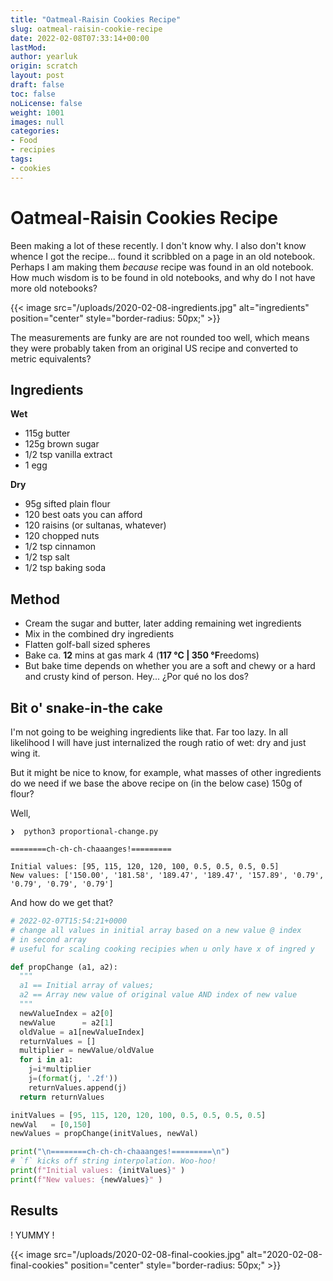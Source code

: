 ```yaml
---
title: "Oatmeal-Raisin Cookies Recipe"
slug: oatmeal-raisin-cookie-recipe
date: 2022-02-08T07:33:14+00:00
lastMod: 
author: yearluk
origin: scratch
layout: post
draft: false
toc: false
noLicense: false
weight: 1001
images: null
categories:
- Food
- recipies
tags:
- cookies
---
```


# Oatmeal-Raisin Cookies Recipe

Been making a lot of these recently. I don't know why. I also don't know whence I got the recipe... found it scribbled on a page in an old notebook. Perhaps I am making them *because* recipe was found in an old notebook. How much wisdom is to be found in old notebooks, and why do I not have more old notebooks?

{{< image src="/uploads/2020-02-08-ingredients.jpg" alt="ingredients" position="center" style="border-radius: 50px;" >}}

The measurements are funky are are not rounded too well, which means they were probably taken from an original US recipe and converted to metric equivalents?

## Ingredients

**Wet**

- 115g butter
- 125g brown sugar
- 1/2 tsp vanilla extract
- 1 egg

**Dry**

- 95g sifted plain flour
- 120 best oats you can afford
- 120 raisins (or sultanas, whatever)
- 120 chopped nuts
- 1/2 tsp cinnamon
- 1/2 tsp salt
- 1/2 tsp baking soda

## Method

- Cream the sugar and butter, later adding remaining wet ingredients
- Mix in the combined dry ingredients
- Flatten golf-ball sized spheres
- Bake ca. **12** mins at gas mark 4 (**117 °C | 350 °F**reedoms)
- But bake time depends on whether you are a soft and chewy or a hard and crusty kind of person. Hey... ¿Por qué no los dos?

## Bit o' snake-in-the cake

I'm not going to be weighing ingredients like that. Far too lazy. In all likelihood I will have just internalized the rough ratio of wet: dry and  just wing it.

But it might be nice to know, for example, what masses of other ingredients do we need if we base the above recipe on (in the below case) 150g of flour?

Well,

```text
❯  python3 proportional-change.py

========ch-ch-ch-chaaanges!=========

Initial values: [95, 115, 120, 120, 100, 0.5, 0.5, 0.5, 0.5]
New values: ['150.00', '181.58', '189.47', '189.47', '157.89', '0.79', '0.79', '0.79', '0.79']
```

And how do we get that?

```python
# 2022-02-07T15:54:21+0000
# change all values in initial array based on a new value @ index
# in second array
# useful for scaling cooking recipies when u only have x of ingred y

def propChange (a1, a2):
  """
  a1 == Initial array of values; 
  a2 == Array new value of original value AND index of new value
  """
  newValueIndex = a2[0]
  newValue      = a2[1]
  oldValue = a1[newValueIndex]
  returnValues = []
  multiplier = newValue/oldValue
  for i in a1:
    j=i*multiplier
    j=(format(j, '.2f'))
    returnValues.append(j)    
  return returnValues

initValues = [95, 115, 120, 120, 100, 0.5, 0.5, 0.5, 0.5] 
newVal   = [0,150]
newValues = propChange(initValues, newVal)

print("\n========ch-ch-ch-chaaanges!=========\n")
# `f` kicks off string interpolation. Woo-hoo!
print(f"Initial values: {initValues}" )
print(f"New values: {newValues}" )

```

## Results

! YUMMY !

{{< image src="/uploads/2020-02-08-final-cookies.jpg" alt="2020-02-08-final-cookies" position="center" style="border-radius: 50px;" >}}
